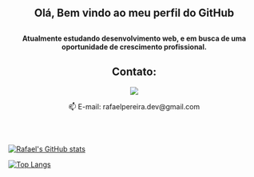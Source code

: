 <h2 align="center">Olá, Bem vindo ao meu perfil do GitHub<h2>
<h4 align="center">Atualmente estudando desenvolvimento web, e em busca de uma oportunidade de crescimento profissional.</h4>

<h2 align="center">Contato:</h2>

<a href="https://www.linkedin.com/in/rafael-pereira-924286a4/">
    <p align ="center">
    <img src="https://img.shields.io/badge/linkedin-%230077B5.svg?&style=for-the-badge&logo=linkedin&logoColor=white" /></p></a>
    
  
  <p align="center"> 📫 E-mail: rafaelpereira.dev@gmail.com</p> <br><br>


<!--
**rafaelpereiradev/rafaelpereiradev** is a ✨ _special_ ✨ repository because its `README.md` (this file) appears on your GitHub profile.


- 🔭 I’m currently working on ...
- 🌱 I’m currently learning ...
- 👯 I’m looking to collaborate on ...
- 🤔 I’m looking for help with ...

  

- 😄 Pronouns: ...
- ⚡ Fun fact: ...
-->

[![Rafael's GitHub stats](https://github-readme-stats.vercel.app/api?username=rafaelpereiradev&theme=synthwave)](https://github.com/rafaelpereiradev/github-readme-stats)


[![Top Langs](https://github-readme-stats.vercel.app/api/top-langs/?username=rafaelpereiradev&theme=synthwave&layout=compact)](https://github.com/rafaelpereiradev/github-readme-stats)
    
<br><br>




